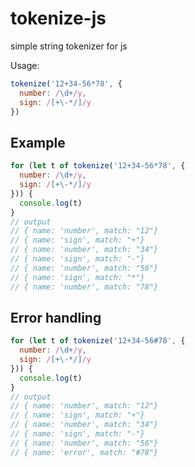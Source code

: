 # tokenize-js

simple string tokenizer for js

Usage:

```javascript
tokenize('12+34-56*78', {
  number: /\d+/y,
  sign: /[+\-*/]/y
})
```

## Example

```javascript
for (let t of tokenize('12+34-56*78', {
  number: /\d+/y,
  sign: /[+\-*/]/y
})) {
  console.log(t)
}
// output
// { name: 'number', match: "12"}
// { name: 'sign', match: "+"}
// { name: 'number', match: "34"}
// { name: 'sign', match: "-"}
// { name: 'number', match: "56"}
// { name: 'sign', match: "*"}
// { name: 'number', match: "78"}
```

## Error handling

```javascript
for (let t of tokenize('12+34-56#78', {
  number: /\d+/y,
  sign: /[+\-*/]/y
})) {
  console.log(t)
}
// output
// { name: 'number', match: "12"}
// { name: 'sign', match: "+"}
// { name: 'number', match: "34"}
// { name: 'sign', match: "-"}
// { name: 'number', match: "56"}
// { name: 'error', match: "#78"}
```

